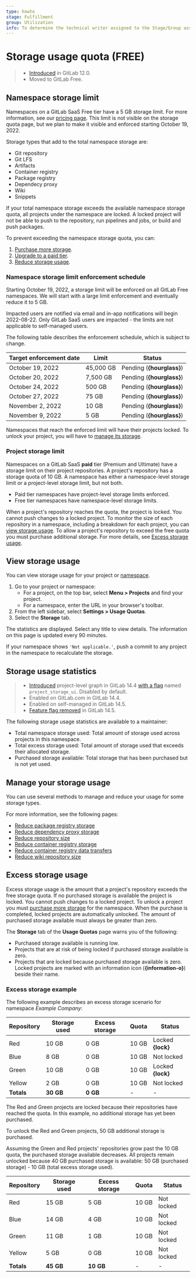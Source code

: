 ```yaml
---
type: howto
stage: Fulfillment
group: Utilization
info: To determine the technical writer assigned to the Stage/Group associated with this page, see https://about.gitlab.com/handbook/engineering/ux/technical-writing/#assignments
---
```


# Storage usage quota **(FREE)**

> - [Introduced](https://gitlab.com/gitlab-org/gitlab/-/merge_requests/13294) in GitLab 12.0.
> - Moved to GitLab Free.

## Namespace storage limit

Namespaces on a GitLab SaaS Free tier have a 5 GB storage limit. For more information, see our [pricing page](https://about.gitlab.com/pricing/).
This limit is not visible on the storage quota page, but we plan to make it visible and enforced starting October 19, 2022.

Storage types that add to the total namespace storage are:

- Git repository
- Git LFS
- Artifacts
- Container registry
- Package registry
- Dependecy proxy
- Wiki
- Snippets

If your total namespace storage exceeds the available namespace storage quota, all projects under the namespace are locked. A locked project will not be able to push to the repository, run pipelines and jobs, or build and push packages.

To prevent exceeding the namespace storage quota, you can:

1. [Purchase more storage](../subscriptions/gitlab_com/index.md#purchase-more-storage-and-transfer).
1. [Upgrade to a paid tier](../subscriptions/gitlab_com/#upgrade-your-gitlab-saas-subscription-tier).
1. [Reduce storage usage](#manage-your-storage-usage).

### Namespace storage limit enforcement schedule

Starting October 19, 2022, a storage limit will be enforced on all GitLab Free namespaces.
We will start with a large limit enforcement and eventually reduce it to 5 GB.

Impacted users are notified via email and in-app notifications will begin 2022-08-22. 
Only GitLab SaaS users are impacted - the limits are not applicable to self-managed users.

The following table describes the enforcement schedule, which is subject to change.

| Target enforcement date | Limit | Status |
| ----------------------- | ----- | ------ |
| October 19, 2022 | 45,000 GB | Pending (**{hourglass}**)|
| October 20, 2022 | 7,500 GB | Pending (**{hourglass}**)|
| October 24, 2022 | 500 GB | Pending (**{hourglass}**)|
| October 27, 2022 | 75 GB | Pending (**{hourglass}**)|
| November 2, 2022 | 10 GB | Pending (**{hourglass}**)|
| November 9, 2022 | 5 GB | Pending (**{hourglass}**)|

Namespaces that reach the enforced limit will have their projects locked. To unlock your project, you will have to [manage its storage](#manage-your-storage-usage).

### Project storage limit

Namespaces on a GitLab SaaS **paid** tier (Premium and Ultimate) have a storage limit on their project repositories.
A project's repository has a storage quota of 10 GB. A namespace has either a namespace-level storage limit or a project-level storage limit, but not both.

- Paid tier namespaces have project-level storage limits enforced.
- Free tier namespaces have namespace-level storage limits.

When a project's repository reaches the quota, the project is locked. You cannot push changes to a locked project. To monitor the size of each
repository in a namespace, including a breakdown for each project, you can
[view storage usage](#view-storage-usage). To allow a project's repository to exceed the free quota
you must purchase additional storage. For more details, see [Excess storage usage](#excess-storage-usage).

## View storage usage

You can view storage usage for your project or [namespace](../user/namespace/index.md).

1. Go to your project or namespace:
   - For a project, on the top bar, select **Menu > Projects** and find your project.
   - For a namespace, enter the URL in your browser's toolbar.
1. From the left sidebar, select **Settings > Usage Quotas**.
1. Select the **Storage** tab.

The statistics are displayed. Select any title to view details. The information on this page
is updated every 90 minutes.

If your namespace shows `'Not applicable.'`, push a commit to any project in the
namespace to recalculate the storage.

## Storage usage statistics

> - [Introduced](https://gitlab.com/gitlab-org/gitlab/-/merge_requests/68898) project-level graph in GitLab 14.4 [with a flag](../administration/feature_flags.md) named `project_storage_ui`. Disabled by default.
> - Enabled on GitLab.com in GitLab 14.4.
> - Enabled on self-managed in GitLab 14.5.
> - [Feature flag removed](https://gitlab.com/gitlab-org/gitlab/-/merge_requests/71270) in GitLab 14.5.

The following storage usage statistics are available to a maintainer:

- Total namespace storage used: Total amount of storage used across projects in this namespace.
- Total excess storage used: Total amount of storage used that exceeds their allocated storage.
- Purchased storage available: Total storage that has been purchased but is not yet used.

## Manage your storage usage

You can use several methods to manage and reduce your usage for some storage types.

For more information, see the following pages:

- [Reduce package registry storage](packages/package_registry/reduce_package_registry_storage.md)
- [Reduce dependency proxy storage](packages/dependency_proxy/reduce_dependency_proxy_storage.md)
- [Reduce repository size](project/repository/reducing_the_repo_size_using_git.md)
- [Reduce container registry storage](packages/container_registry/reduce_container_registry_storage.md)
- [Reduce container registry data transfers](packages/container_registry/reduce_container_registry_data_transfer.md)
- [Reduce wiki repository size](../administration/wikis/index.md#reduce-wiki-repository-size)

## Excess storage usage

Excess storage usage is the amount that a project's repository exceeds the free storage quota. If no
purchased storage is available the project is locked. You cannot push changes to a locked project.
To unlock a project you must [purchase more storage](../subscriptions/gitlab_com/index.md#purchase-more-storage-and-transfer)
for the namespace. When the purchase is completed, locked projects are automatically unlocked. The
amount of purchased storage available must always be greater than zero.

The **Storage** tab of the **Usage Quotas** page warns you of the following:

- Purchased storage available is running low.
- Projects that are at risk of being locked if purchased storage available is zero.
- Projects that are locked because purchased storage available is zero. Locked projects are
  marked with an information icon (**{information-o}**) beside their name.

### Excess storage example

The following example describes an excess storage scenario for namespace _Example Company_:

| Repository | Storage used | Excess storage | Quota  | Status            |
|------------|--------------|----------------|--------|-------------------|
| Red        | 10 GB        | 0 GB           | 10 GB  | Locked **{lock}** |
| Blue       | 8 GB         | 0 GB           | 10 GB  | Not locked        |
| Green      | 10 GB        | 0 GB           | 10 GB  | Locked **{lock}** |
| Yellow     | 2 GB         | 0 GB           | 10 GB  | Not locked        |
| **Totals** | **30 GB**    | **0 GB**       | -      | -                 |

The Red and Green projects are locked because their repositories have reached the quota. In this
example, no additional storage has yet been purchased.

To unlock the Red and Green projects, 50 GB additional storage is purchased.

Assuming the Green and Red projects' repositories grow past the 10 GB quota, the purchased storage
available decreases. All projects remain unlocked because 40 GB purchased storage is available:
50 GB (purchased storage) - 10 GB (total excess storage used).

| Repository | Storage used | Excess storage | Quota   | Status            |
|------------|--------------|----------------|---------|-------------------|
| Red        | 15 GB        | 5 GB           | 10 GB   | Not locked        |
| Blue       | 14 GB        | 4 GB           | 10 GB   | Not locked        |
| Green      | 11 GB        | 1 GB           | 10 GB   | Not locked        |
| Yellow     | 5 GB         | 0 GB           | 10 GB   | Not locked        |
| **Totals** | **45 GB**    | **10 GB**      | -       | -                 |
